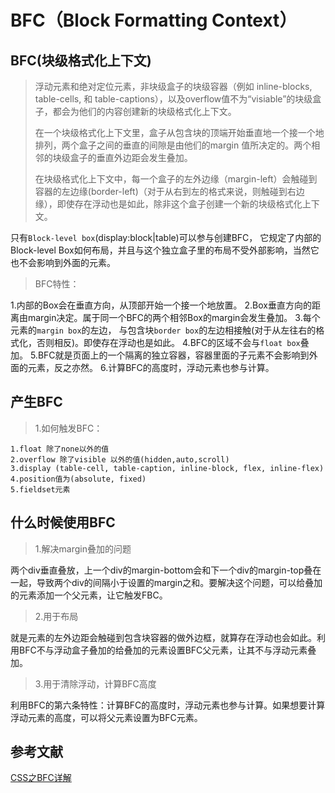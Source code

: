 # BFC（Block Formatting Context）

## BFC(块级格式化上下文)

> 浮动元素和绝对定位元素，非块级盒子的块级容器（例如 inline-blocks, table-cells, 和 table-captions），以及overflow值不为“visiable”的块级盒子，都会为他们的内容创建新的块级格式化上下文。
> 
> 在一个块级格式化上下文里，盒子从包含块的顶端开始垂直地一个接一个地排列，两个盒子之间的垂直的间隙是由他们的margin 值所决定的。两个相邻的块级盒子的垂直外边距会发生叠加。
>
> 在块级格式化上下文中，每一个盒子的左外边缘（margin-left）会触碰到容器的左边缘(border-left)（对于从右到左的格式来说，则触碰到右边缘），即使存在浮动也是如此，除非这个盒子创建一个新的块级格式化上下文。

只有`Block-level box`(display:block|table)可以参与创建BFC， 它规定了内部的Block-level Box如何布局，并且与这个独立盒子里的布局不受外部影响，当然它也不会影响到外面的元素。

> BFC特性：

1.内部的Box会在垂直方向，从顶部开始一个接一个地放置。
2.Box垂直方向的距离由margin决定。属于同一个BFC的两个相邻Box的margin会发生叠加。
3.每个元素的`margin box`的左边， 与包含块`border box`的左边相接触(对于从左往右的格式化，否则相反)。即使存在浮动也是如此。
4.BFC的区域不会与`float box`叠加。
5.BFC就是页面上的一个隔离的独立容器，容器里面的子元素不会影响到外面的元素，反之亦然。
6.计算BFC的高度时，浮动元素也参与计算。

## 产生BFC

> 1.如何触发BFC：

```
1.float 除了none以外的值
2.overflow 除了visible 以外的值(hidden,auto,scroll)
3.display (table-cell, table-caption, inline-block, flex, inline-flex)
4.position值为(absolute, fixed)
5.fieldset元素
```

## 什么时候使用BFC

> 1.解决margin叠加的问题

两个div垂直叠放，上一个div的margin-bottom会和下一个div的margin-top叠在一起，导致两个div的间隔小于设置的margin之和。要解决这个问题，可以给叠加的元素添加一个父元素，让它触发FBC。

> 2.用于布局

就是元素的左外边距会触碰到包含块容器的做外边框，就算存在浮动也会如此。利用BFC不与浮动盒子叠加的给叠加的元素设置BFC父元素，让其不与浮动元素叠加。

> 3.用于清除浮动，计算BFC高度

利用BFC的第六条特性：计算BFC的高度时，浮动元素也参与计算。如果想要计算浮动元素的高度，可以将父元素设置为BFC元素。

## 参考文献

[CSS之BFC详解](http://www.html-js.com/article/1866)